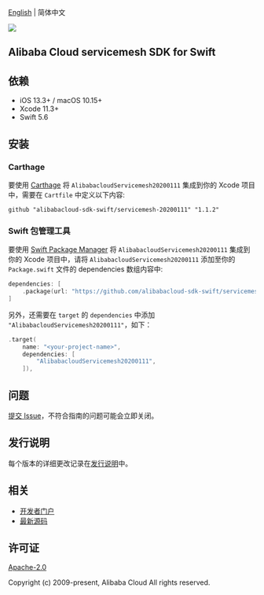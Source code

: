 [English](README.md) | 简体中文

![](https://aliyunsdk-pages.alicdn.com/icons/AlibabaCloud.svg)

## Alibaba Cloud servicemesh SDK for Swift

## 依赖

- iOS 13.3+ / macOS 10.15+
- Xcode 11.3+
- Swift 5.6

## 安装

### Carthage

要使用 [Carthage](https://github.com/Carthage/Carthage) 将 `AlibabacloudServicemesh20200111` 集成到你的 Xcode 项目中，需要在 `Cartfile` 中定义以下内容:

```ogdl
github "alibabacloud-sdk-swift/servicemesh-20200111" "1.1.2"
```

### Swift 包管理工具

要使用 [Swift Package Manager](https://swift.org/package-manager/) 将 `AlibabacloudServicemesh20200111` 集成到你的 Xcode 项目中，请将 `AlibabacloudServicemesh20200111` 添加至你的 `Package.swift` 文件的 dependencies 数组内容中:

```swift
dependencies: [
    .package(url: "https://github.com/alibabacloud-sdk-swift/servicemesh-20200111.git", from: "1.1.2")
]
```

另外，还需要在 `target` 的 `dependencies` 中添加 `"AlibabacloudServicemesh20200111"`，如下：

```swift
.target(
    name: "<your-project-name>",
    dependencies: [
        "AlibabacloudServicemesh20200111",
    ]),
```

## 问题

[提交 Issue](https://github.com/alibabacloud-sdk-swift/servicemesh-20200111/issues/new)，不符合指南的问题可能会立即关闭。

## 发行说明

每个版本的详细更改记录在[发行说明](./ChangeLog.txt)中。

## 相关

* [开发者门户](https://next.api.aliyun.com/home)
* [最新源码](https://github.com/alibabacloud-sdk-swift/servicemesh-20200111)

## 许可证

[Apache-2.0](http://www.apache.org/licenses/LICENSE-2.0)

Copyright (c) 2009-present, Alibaba Cloud All rights reserved.
